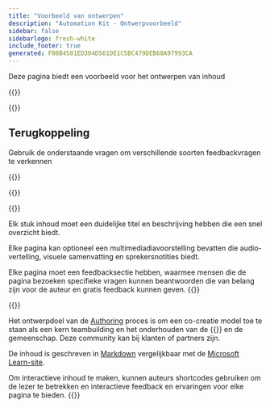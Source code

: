 ```yaml
---
title: "Voorbeeld van ontwerpen"
description: "Automation Kit - Ontwerpvoorbeeld"
sidebar: false
sidebarlogo: fresh-white
include_footer: true
generated: F08B4581ED304D561DE1C5BC479DEB68A97993CA
---
```


<div class="optional">

Deze pagina biedt een voorbeeld voor het ontwerpen van inhoud

</div>

{{<presentation slides="1,2">}}

<div class="optional">

{{<presentationStyles>}}

## Terugkoppeling

Gebruik de onderstaande vragen om verschillende soorten feedbackvragen te verkennen

{{<questions name="/content/nl/contribution/sample.json" completed="Bedankt voor het invullen van de vragen" shownavigationbuttons="false" locale="nl">}}

</div>

</div>

{{<slideStyles>}}

{{<slide  id="slide1" audio="authoring/overview.mp3?v=1" description="Authoring Overview" localImage="/images/illustrations/Authoring-Overview.svg" >}}

Elk stuk inhoud moet een duidelijke titel en beschrijving hebben die een snel overzicht biedt.

Elke pagina kan optioneel een multimediadiavoorstelling bevatten die audio-vertelling, visuele samenvatting en sprekersnotities biedt.

Elke pagina moet een feedbacksectie hebben, waarmee mensen die de pagina bezoeken specifieke vragen kunnen beantwoorden die van belang zijn voor de auteur en gratis feedback kunnen geven.
{{</slide>}}

{{<slide  id="slide2" audio="authoring/goals.mp3" description="Authoring Goals" localImage="/images/illustrations/Authoring-Goals.svg" >}}

Het ontwerpdoel van de [Authoring](/nl/contribution/authoring) proces is om een co-creatie model toe te staan als een kern teambuilding en het onderhouden van de {{<product-name>}} en de gemeenschap. Deze community kan bij klanten of partners zijn.

De inhoud is geschreven in [Markdown](https://learn.microsoft.com/contribute/markdown-reference) vergelijkbaar met de [Microsoft Learn-site](https://learn.microsoft.com).

Om interactieve inhoud te maken, kunnen auteurs shortcodes gebruiken om de lezer te betrekken en interactieve feedback en ervaringen voor elke pagina te bieden.
{{</slide>}}
